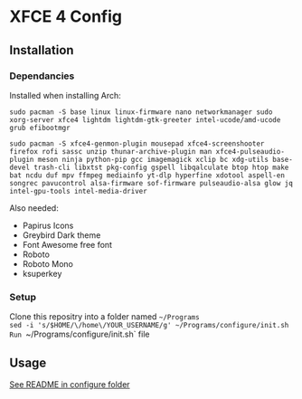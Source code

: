 # XFCE 4 Config

## Installation 

### Dependancies

Installed when installing Arch: 

`sudo pacman -S base linux linux-firmware nano networkmanager sudo xorg-server xfce4 lightdm lightdm-gtk-greeter intel-ucode/amd-ucode grub efibootmgr`

`sudo pacman -S xfce4-genmon-plugin mousepad xfce4-screenshooter firefox rofi sassc unzip thunar-archive-plugin man xfce4-pulseaudio-plugin meson ninja python-pip gcc imagemagick xclip bc xdg-utils base-devel trash-cli libxtst pkg-config gspell libqalculate btop htop make bat ncdu duf mpv ffmpeg mediainfo yt-dlp hyperfine xdotool aspell-en songrec pavucontrol alsa-firmware sof-firmware pulseaudio-alsa glow jq intel-gpu-tools intel-media-driver`

Also needed: 

* Papirus Icons 
* Greybird Dark theme 
* Font Awesome free font 
* Roboto 
* Roboto Mono 
* ksuperkey 

### Setup 

Clone this repositry into a folder named `~/Programs`  
`sed -i 's/$HOME/\/home\/YOUR_USERNAME/g' ~/Programs/configure/init.sh  
Run `~/Programs/configure/init.sh` file

## Usage 

[See README in configure folder](https://github.com/randomcoder67/XFCE-Laptop-Config/tree/main/configure#readme)
